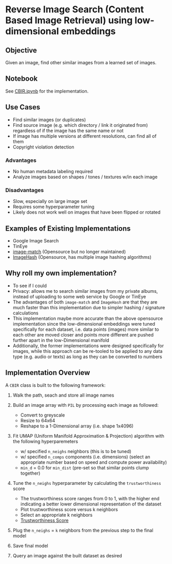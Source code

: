# Reverse Image Search (Content Based Image Retrieval) using low-dimensional embeddings

## Objective

Given an image, find other similar images from a learned set of images.

## Notebook

See [CBIR.ipynb](https://github.com/huyndao/content-based-image-retrieval/blob/main/CBIR.ipynb) for the implementation.

## Use Cases

-   Find similar images (or duplicates)
-   Find source image (e.g. which directory / link it originated from)
    regardless of if the image has the same name or not
-   If image has multiple versions at different resolutions, can find all of
    them
-   Copyright violation detection

### Advantages

-   No human metadata labeling required
-   Analyze images based on shapes / tones / textures w/in each image

### Disadvantages

-   Slow, especially on large image set
-   Requires some hyperparameter tuning
-   Likely does not work well on images that have been flipped or rotated

## Examples of Existing Implementations

-   Google Image Search
-   TinEye
-   [image-match](https://github.com/rhsimplex/image-match) (Opensource but no longer maintained)
-   [ImageHash](https://github.com/JohannesBuchner/imagehash) (Opensource, has multiple image hashing algorithms)

## Why roll my own implementation?

-   To see if I could
-   Privacy: allows me to search similar images from my private albums, instead
    of uploading to some web service by Google or TinEye
-   The advantages of both `image-match` and `ImageHash` are that they are much
    faster than this implementation due to simpler hashing / signature
    calculations
-   This implementation maybe more accurate than the above opensource
    implementation since the low-dimensional embeddings were tuned specifically
    for each dataset, i.e. data points (images) more similar to each other are
    moved closer and points more different are pushed further apart in the
    low-Dimensional manifold
-   Additionally, the former implementations were designed specifically for
    images, while this approach can be re-tooled to be applied to any data type
    (e.g. audio or texts) as long as they can be converted to numbers

## Implementation Overview

A `CBIR` class is built to the following framework:

1.  Walk the path, seach and store all image names
2.  Build an image array with `PIL` by processing each image as followed:

    -   Convert to greyscale
    -   Resize to 64x64
    -   Reshape to a 1-Dimensional array (i.e. shape 1x4096)

3.  Fit UMAP (Uniform Manifold Approximation & Projection) algorithm with the
    following hyperparemeters

    -   w/ specified `n_neighs` neighbors (this is to be tuned)
    -   w/ specified `n_comps` components (i.e. dimensions) (select an
        appropriate number based on speed and compute power availability)
    -   `min_d` = 0.0 for `min_dist` (pre-set so that similar points clump
        together)

4.  Tune the `n_neighs` hyperparameter by calculating the `trustworthiness`
    score

    -   The trustworthiness score ranges from 0 to 1, with the higher end
        indicating a better lower dimensional representation of the dataset
    -   Plot trustworthiness score versus k neighbors
    -   Select an appropriate k neighbors
    -   [Trustworthiness
        Score](https://scikit-learn.org/stable/modules/generated/sklearn.manifold.trustworthiness.html)

5.  Plug the `n_neighs` = `k` neighbors from the previous step to the final model
6.  Save final model
7.  Query an image against the built dataset as desired


